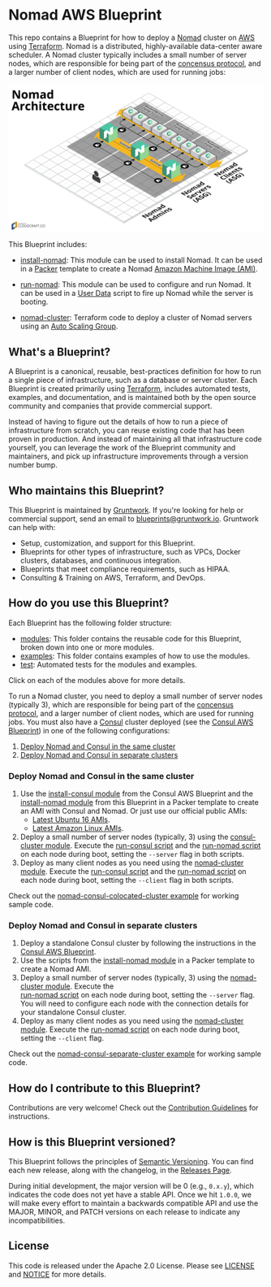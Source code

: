 # Nomad AWS Blueprint

This repo contains a Blueprint for how to deploy a [Nomad](https://www.nomadproject.io/) cluster on 
[AWS](https://aws.amazon.com/) using [Terraform](https://www.terraform.io/). Nomad is a distributed, highly-available 
data-center aware scheduler. A Nomad cluster typically includes a small number of server nodes, which are responsible 
for being part of the [concensus protocol](https://www.nomadproject.io/docs/internals/consensus.html), and a larger 
number of client nodes, which are used for running jobs:

![Nomad architecture](/_docs/architecture.png)

This Blueprint includes:

* [install-nomad](/modules/install-nomad): This module can be used to install Nomad. It can be used in a 
  [Packer](https://www.packer.io/) template to create a Nomad 
  [Amazon Machine Image (AMI)](http://docs.aws.amazon.com/AWSEC2/latest/UserGuide/AMIs.html).

* [run-nomad](/modules/run-nomad): This module can be used to configure and run Nomad. It can be used in a 
  [User Data](http://docs.aws.amazon.com/AWSEC2/latest/UserGuide/user-data.html#user-data-shell-scripts) 
  script to fire up Nomad while the server is booting.

* [nomad-cluster](/modules/nomad-cluster): Terraform code to deploy a cluster of Nomad servers using an [Auto Scaling 
  Group](https://aws.amazon.com/autoscaling/).
    
  



## What's a Blueprint?

A Blueprint is a canonical, reusable, best-practices definition for how to run a single piece of infrastructure, such 
as a database or server cluster. Each Blueprint is created primarily using [Terraform](https://www.terraform.io/), 
includes automated tests, examples, and documentation, and is maintained both by the open source community and 
companies that provide commercial support. 

Instead of having to figure out the details of how to run a piece of infrastructure from scratch, you can reuse 
existing code that has been proven in production. And instead of maintaining all that infrastructure code yourself, 
you can leverage the work of the Blueprint community and maintainers, and pick up infrastructure improvements through
a version number bump.
 
 
 
## Who maintains this Blueprint?

This Blueprint is maintained by [Gruntwork](http://www.gruntwork.io/). If you're looking for help or commercial 
support, send an email to [blueprints@gruntwork.io](mailto:blueprints@gruntwork.io?Subject=Nomad%20Blueprint). 
Gruntwork can help with:

* Setup, customization, and support for this Blueprint.
* Blueprints for other types of infrastructure, such as VPCs, Docker clusters, databases, and continuous integration.
* Blueprints that meet compliance requirements, such as HIPAA.
* Consulting & Training on AWS, Terraform, and DevOps.



## How do you use this Blueprint?

Each Blueprint has the following folder structure:

* [modules](/modules): This folder contains the reusable code for this Blueprint, broken down into one or more modules.
* [examples](/examples): This folder contains examples of how to use the modules.
* [test](/test): Automated tests for the modules and examples.

Click on each of the modules above for more details.

<!-- TODO: update the consul-aws-blueprint URL to the final URL -->

To run a Nomad cluster, you need to deploy a small number of server nodes (typically 3), which are responsible 
for being part of the [concensus protocol](https://www.nomadproject.io/docs/internals/consensus.html), and a larger 
number of client nodes, which are used for running jobs. You must also have a [Consul](https://www.consul.io/) cluster 
deployed (see the [Consul AWS Blueprint](https://github.com/gruntwork-io/consul-aws-blueprint)) in one of the following 
configurations:

1. [Deploy Nomad and Consul in the same cluster](#deploy-nomad-and-consul-in-the-same-cluster)
1. [Deploy Nomad and Consul in separate clusters](#deploy-nomad-and-consul-in-separate-clusters)


### Deploy Nomad and Consul in the same cluster

1. Use the [install-consul 
   module](https://github.com/gruntwork-io/consul-aws-blueprint/tree/master/modules/install-consul) from the Consul AWS
   Blueprint and the [install-nomad module](/modules/install-nomad) from this Blueprint in a Packer template to create 
   an AMI with Consul and Nomad. Or just use our official public AMIs:
   - [Latest Ubuntu 16 AMIs](/_docs/ubuntu16-ami-list.md).
   - [Latest Amazon Linux AMIs](/_docs/amazon-linux-ami-list.md).
1. Deploy a small number of server nodes (typically, 3) using the [consul-cluster 
   module](https://github.com/gruntwork-io/consul-aws-blueprint/tree/master/modules/consul-cluster). Execute the 
   [run-consul script](https://github.com/gruntwork-io/consul-aws-blueprint/tree/master/modules/run-consul) and the
   [run-nomad script](/modules/run-nomad) on each node during boot, setting the `--server` flag in both 
   scripts.
1. Deploy as many client nodes as you need using the [nomad-cluster module](/modules/nomad-cluster). Execute the 
   [run-consul script](https://github.com/gruntwork-io/consul-aws-blueprint/tree/master/modules/run-consul) and the
   [run-nomad script](/modules/run-nomad) on each node during boot, setting the `--client` flag in both 
   scripts.

Check out the [nomad-consul-colocated-cluster example](/examples/nomad-consul-colocated-cluster) for working
sample code.


### Deploy Nomad and Consul in separate clusters

1. Deploy a standalone Consul cluster by following the instructions in the [Consul AWS 
   Blueprint](https://github.com/gruntwork-io/consul-aws-blueprint).
1. Use the scripts from the [install-nomad module](/modules/install-nomad) in a Packer template to create a Nomad AMI.
1. Deploy a small number of server nodes (typically, 3) using the [nomad-cluster module](/modules/nomad). Execute the    
   [run-nomad script](/modules/run-nomad) on each node during boot, setting the `--server` flag. You will 
   need to configure each node with the connection details for your standalone Consul cluster.   
1. Deploy as many client nodes as you need using the [nomad-cluster module](/modules/nomad). Execute the 
   [run-nomad script](/modules/run-nomad) on each node during boot, setting the `--client` flag.

Check out the [nomad-consul-separate-cluster example](/examples/nomad-consul-separate-cluster) for working
sample code.

 



## How do I contribute to this Blueprint?

Contributions are very welcome! Check out the [Contribution Guidelines](/CONTRIBUTING.md) for instructions.



## How is this Blueprint versioned?

This Blueprint follows the principles of [Semantic Versioning](http://semver.org/). You can find each new release, 
along with the changelog, in the [Releases Page](../../releases). 

During initial development, the major version will be 0 (e.g., `0.x.y`), which indicates the code does not yet have a 
stable API. Once we hit `1.0.0`, we will make every effort to maintain a backwards compatible API and use the MAJOR, 
MINOR, and PATCH versions on each release to indicate any incompatibilities. 



## License

This code is released under the Apache 2.0 License. Please see [LICENSE](/LICENSE) and [NOTICE](/NOTICE) for more 
details.

